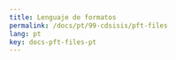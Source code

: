 ```yaml
---
title: Lenguaje de formatos
permalink: /docs/pt/99-cdsisis/pft-files
lang: pt
key: docs-pft-files-pt
---
```


